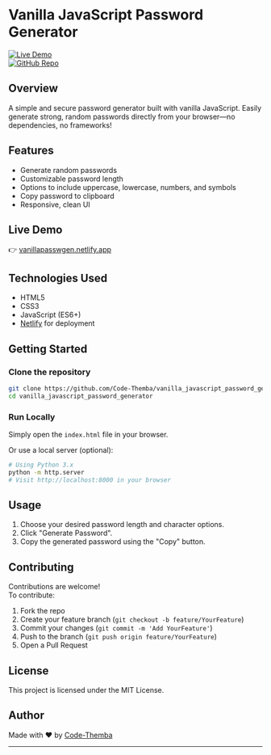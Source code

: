 
# Vanilla JavaScript Password Generator

[![Live Demo](https://img.shields.io/badge/Live-Demo-blue)](https://vanillapasswgen.netlify.app/)  
[![GitHub Repo](https://img.shields.io/badge/GitHub-Repo-black)](https://github.com/Code-Themba/vanilla_javascript_password_generator)

## Overview

A simple and secure password generator built with vanilla JavaScript. Easily generate strong, random passwords directly from your browser—no dependencies, no frameworks!

## Features

- Generate random passwords
- Customizable password length
- Options to include uppercase, lowercase, numbers, and symbols
- Copy password to clipboard
- Responsive, clean UI

## Live Demo

👉 [vanillapasswgen.netlify.app](https://vanillapasswgen.netlify.app/)

## Technologies Used

- HTML5
- CSS3
- JavaScript (ES6+)
- [Netlify](https://www.netlify.com/) for deployment

## Getting Started

### Clone the repository

```sh
git clone https://github.com/Code-Themba/vanilla_javascript_password_generator.git
cd vanilla_javascript_password_generator
```

### Run Locally

Simply open the `index.html` file in your browser.

Or use a local server (optional):

```sh
# Using Python 3.x
python -m http.server
# Visit http://localhost:8000 in your browser
```

## Usage

1. Choose your desired password length and character options.
2. Click "Generate Password".
3. Copy the generated password using the "Copy" button.

## Contributing

Contributions are welcome!  
To contribute:
1. Fork the repo
2. Create your feature branch (`git checkout -b feature/YourFeature`)
3. Commit your changes (`git commit -m 'Add YourFeature'`)
4. Push to the branch (`git push origin feature/YourFeature`)
5. Open a Pull Request

## License

This project is licensed under the MIT License.

## Author

Made with ❤️ by [Code-Themba](https://github.com/Code-Themba)

---
